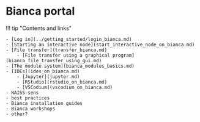 # Bianca portal

!!! tip "Contents and links"

    - [Log in](../getting_started/login_bianca.md)
    - [Starting an interactive node](start_interactive_node_on_bianca.md)
    - [File transfer](transfer_bianca.md)
        - [File transfer using a graphical program](bianca_file_transfer_using_gui.md)
    - [The module system](bianca_modules_basics.md)
    - [IDEs](ides_on_bianca.md)
        - [Jupyter](jupyter.md)
        - [RStudio](rstudio_on_bianca.md)
        - [VSCodium](vscodium_on_bianca.md)
    - NAISS-sens
    - best practices
    - Bianca installation guides
    - Bianca workshops
    - other?

